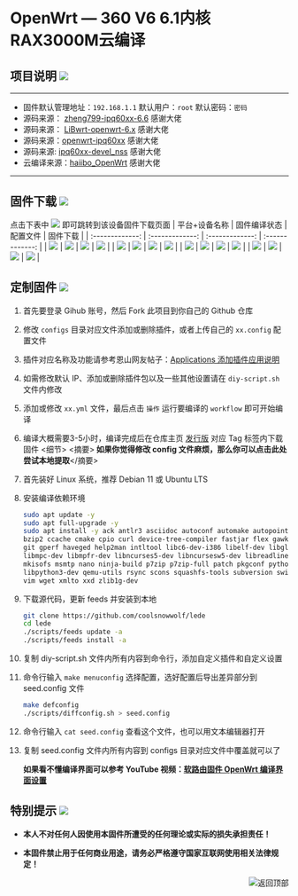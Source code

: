 <h1>OpenWrt — 360 V6 6.1内核 RAX3000M云编译</h1>


## 项目说明 [![](https://img.shields.io/badge/-项目基本介绍-FFFFFF.svg)](#项目说明-)

---
- 固件默认管理地址：`192.168.1.1` 默认用户：`root` 默认密码：`密码`
- 源码来源：     [zheng799-ipq60xx-6.6](https://github.com/zheng799/ipq60xx-6.6.git)   感谢大佬 
- 源码来源：     [LiBwrt-openwrt-6.x](https://github.com/LiBwrt-op/openwrt-6.x.git)   感谢大佬
- 源码来源：[openwrt-ipq60xx](https://github.com/openwrt-dev/openwrt-ipq60xx) 感谢大佬
- 源码来源: [ipq60xx-devel_nss](https://github.com/JiaY-shi/openwrt/tree/ipq60xx-devel_nss) 感谢大佬
- 云编译来源：[haiibo_OpenWrt](https://github.com/haiibo/OpenWrt) 感谢大佬
  
---
## 固件下载 [![](https://img.shields.io/badge/-编译状态及下载链接-FFFFFF.svg)](#固件下载-)
点击下表中 [![](https://img.shields.io/badge/下载-链接-blueviolet.svg?style=flat&logo=hack-the-box)](https://github.com/haiibo/OpenWrt/releases) 即可跳转到该设备固件下载页面
| 平台+设备名称 | 固件编译状态 | 配置文件 | 固件下载 |
| :-------------: | :-------------: | :-------------: | :-------------: |
| [![](https://img.shields.io/badge/OpenWrt-IPQ6000-32C955.svg?logo=openwrt)](https://github.com/wwz09/IPQ60XX_Actions_360V6/blob/main/.github/workflows/360V6-6.12-ZYAWIFI.yml) | [![](https://github.com/wwz09/IPQ60XX_Actions_360V6/actions/workflows/360V6-6.12-ZYAWIFI.yml/badge.svg)](https://github.com/wwz09/IPQ60XX_Actions_360V6/actions/workflows/360V6-6.12-ZYAWIFI.yml) | [![](https://img.shields.io/badge/编译-配置-orange.svg?logo=apache-spark)](https://github.com/wwz09/IPQ60XX_Actions_360V6/blob/main/configs/ipq60xx-ZYWIFI.config) | [![](https://img.shields.io/badge/下载-链接-blueviolet.svg?logo=hack-the-box)](https://github.com/wwz09/IPQ60XX_Actions_360V6/releases/tag/IPQ60XX-6.12-ZYAWIFI) |
| [![](https://img.shields.io/badge/LEDEWRT-RAX3000M-32C955.svg?logo=OpenWrt)](https://github.com/wwz09/IPQ60XX_Actions_360V6/blob/main/.github/workflows/RAX3000M-lede-nand-YM.yml) | [![](https://github.com/wwz09/IPQ60XX_Actions_360V6/actions/workflows/RAX3000M-lede-nand-YM.yml/badge.svg)](https://github.com/wwz09/IPQ60XX_Actions_360V6/actions/workflows/RAX3000M-lede-nand-YM.yml) | [![](https://img.shields.io/badge/编译-配置-orange.svg?logo=apache-spark)](https://github.com/wwz09/IPQ60XX_Actions_360V6/blob/main/configs/RAX3000M-lede.config) | [![](https://img.shields.io/badge/下载-链接-blueviolet.svg?logo=hack-the-box)](https://github.com/wwz09/Openwrt_Actions_IPQ6X_798X/releases/tag/rax3000m-lede-nand-YM) |
| [![](https://img.shields.io/badge/LEDEWRT-RAX3000M-32C955.svg?logo=OpenWrt)](https://github.com/wwz09/IPQ60XX_Actions_360V6/blob/main/.github/workflows/RAX3000M-lede-nand-BM.yml) | [![](https://github.com/wwz09/IPQ60XX_Actions_360V6/actions/workflows/RAX3000M-lede-nand-BM.yml/badge.svg)](https://github.com/wwz09/IPQ60XX_Actions_360V6/actions/workflows/RAX3000M-lede-nand-BM.yml) | [![](https://img.shields.io/badge/编译-配置-orange.svg?logo=apache-spark)](https://github.com/wwz09/IPQ60XX_Actions_360V6/blob/main/configs/RAX3000M-lede..config) | [![](https://img.shields.io/badge/下载-链接-blueviolet.svg?logo=hack-the-box)](https://github.com/wwz09/IPQ60XX_Actions_360V6/releases/tag/rax3000m-lede-nand-BM) |
| [![](https://img.shields.io/badge/IMM798X-RAX3000M-32C955.svg?logo=openwrt)](https://github.com/wwz09/IPQ60XX_Actions_360V6/blob/main/.github/workflows/RAX3000M-Imm798x-nand-A.yml) | [![](https://github.com/wwz09/IPQ60XX_Actions_360V6/actions/workflows/RAX3000M-Imm798x-nand-A.yml/badge.svg)](https://github.com/wwz09/IPQ60XX_Actions_360V6/actions/workflows/RAX3000M-Imm798x-nand-A.yml) | [![](https://img.shields.io/badge/编译-配置-orange.svg?logo=apache-spark)](https://github.com/wwz09/IPQ60XX_Actions_360V6/blob/main/configs/rax3000m-Imm798x.config) | [![](https://img.shields.io/badge/下载-链接-blueviolet.svg?logo=hack-the-box)](https://github.com/wwz09/IPQ60XX_Actions_360V6/releases/tag/rax3000m-nand-A) |

## 定制固件 [![](https://img.shields.io/badge/-项目基本编译教程-FFFFFF.svg)](#定制固件-)
1. 首先要登录 Gihub 账号，然后 Fork 此项目到你自己的 Github 仓库
2. 修改 `configs` 目录对应文件添加或删除插件，或者上传自己的 `xx.config` 配置文件
3. 插件对应名称及功能请参考恩山网友帖子：[Applications 添加插件应用说明](https://www.right.com.cn/forum/thread-3682029-1-1.html)
4. 如需修改默认 IP、添加或删除插件包以及一些其他设置请在 `diy-script.sh` 文件内修改
5. 添加或修改 `xx.yml` 文件，最后点击 `操作` 运行要编译的 `workflow` 即可开始编译
6. 编译大概需要3-5小时，编译完成后在仓库主页 [发行版](https://github.com/haiibo/OpenWrt/releases) 对应 Tag 标签内下载固件
<细节>
<摘要><b>&nbsp;如果你觉得修改 config 文件麻烦，那么你可以点击此处尝试本地提取</b></摘要>

1. 首先装好 Linux 系统，推荐 Debian 11 或 Ubuntu LTS

2. 安装编译依赖环境

   ```bash
   sudo apt update -y
   sudo apt full-upgrade -y
   sudo apt install -y ack antlr3 asciidoc autoconf automake autopoint binutils bison build-essential \
   bzip2 ccache cmake cpio curl device-tree-compiler fastjar flex gawk gettext gcc-multilib g++-multilib \
   git gperf haveged help2man intltool libc6-dev-i386 libelf-dev libglib2.0-dev libgmp3-dev libltdl-dev \
   libmpc-dev libmpfr-dev libncurses5-dev libncursesw5-dev libreadline-dev libssl-dev libtool lrzsz \
   mkisofs msmtp nano ninja-build p7zip p7zip-full patch pkgconf python2.7 python3 python3-pyelftools \
   libpython3-dev qemu-utils rsync scons squashfs-tools subversion swig texinfo uglifyjs upx-ucl unzip \
   vim wget xmlto xxd zlib1g-dev
   ```

3. 下载源代码，更新 feeds 并安装到本地

   ```bash
   git clone https://github.com/coolsnowwolf/lede
   cd lede
   ./scripts/feeds update -a
   ./scripts/feeds install -a
   ```

4. 复制 diy-script.sh 文件内所有内容到命令行，添加自定义插件和自定义设置

5. 命令行输入 `make menuconfig` 选择配置，选好配置后导出差异部分到 seed.config 文件

   ```bash
   make defconfig
   ./scripts/diffconfig.sh > seed.config
   ```

7. 命令行输入 `cat seed.config` 查看这个文件，也可以用文本编辑器打开

8. 复制 seed.config 文件内所有内容到 configs 目录对应文件中覆盖就可以了

   **如果看不懂编译界面可以参考 YouTube 视频：[软路由固件 OpenWrt 编译界面设置](https://www.youtube.com/watch?v=jEE_J6-4E3Y&list=WL&index=7)**
</details>


## 特别提示 [![](https://img.shields.io/badge/-个人免责声明-FFFFFF.svg)](#特别提示-)

- **本人不对任何人因使用本固件所遭受的任何理论或实际的损失承担责任！**

- **本固件禁止用于任何商业用途，请务必严格遵守国家互联网使用相关法律规定！**

<a href="#readme">
<img src="https://img.shields.io/badge/-返回顶部-FFFFFF.svg" title="返回顶部" align="right"/>
</a>
